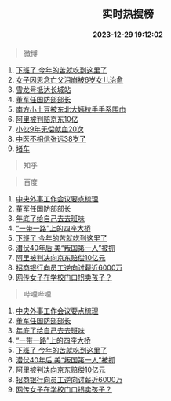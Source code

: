 <div align="center"><h2>实时热搜榜</h2><h4>2023-12-29 19:12:02</h4></div>

> 微博  

1. [下班了 今年的苦就吃到这里了](https://s.weibo.com/weibo?q=%E4%B8%8B%E7%8F%AD%E4%BA%86%20%E4%BB%8A%E5%B9%B4%E7%9A%84%E8%8B%A6%E5%B0%B1%E5%90%83%E5%88%B0%E8%BF%99%E9%87%8C%E4%BA%86&t=31&band_rank=1&Refer=top)<br />
2. [女子因思念亡父泪崩被6岁女儿治愈](https://s.weibo.com/weibo?q=%23%E5%A5%B3%E5%AD%90%E5%9B%A0%E6%80%9D%E5%BF%B5%E4%BA%A1%E7%88%B6%E6%B3%AA%E5%B4%A9%E8%A2%AB6%E5%B2%81%E5%A5%B3%E5%84%BF%E6%B2%BB%E6%84%88%23&t=31&band_rank=2&Refer=top)<br />
3. [雪龙号抵达长城站](https://s.weibo.com/weibo?q=%23%E9%9B%AA%E9%BE%99%E5%8F%B7%E6%8A%B5%E8%BE%BE%E9%95%BF%E5%9F%8E%E7%AB%99%23&t=31&band_rank=3&Refer=top)<br />
4. [董军任国防部部长](https://s.weibo.com/weibo?q=%23%E8%91%A3%E5%86%9B%E4%BB%BB%E5%9B%BD%E9%98%B2%E9%83%A8%E9%83%A8%E9%95%BF%23&t=31&band_rank=4&Refer=top)<br />
5. [南方小土豆被东北大姨拉手手系围巾](https://s.weibo.com/weibo?q=%23%E5%8D%97%E6%96%B9%E5%B0%8F%E5%9C%9F%E8%B1%86%E8%A2%AB%E4%B8%9C%E5%8C%97%E5%A4%A7%E5%A7%A8%E6%8B%89%E6%89%8B%E6%89%8B%E7%B3%BB%E5%9B%B4%E5%B7%BE%23&t=31&band_rank=5&Refer=top)<br />
6. [阿里被判赔京东10亿](https://s.weibo.com/weibo?q=%23%E9%98%BF%E9%87%8C%E8%A2%AB%E5%88%A4%E8%B5%94%E4%BA%AC%E4%B8%9C10%E4%BA%BF%23&t=31&band_rank=6&Refer=top)<br />
7. [小伙9年无偿献血20次](https://s.weibo.com/weibo?q=%23%E5%B0%8F%E4%BC%999%E5%B9%B4%E6%97%A0%E5%81%BF%E7%8C%AE%E8%A1%8020%E6%AC%A1%23&t=31&band_rank=7&Refer=top)<br />
8. [中医不相信张远38岁了](https://s.weibo.com/weibo?q=%E4%B8%AD%E5%8C%BB%E4%B8%8D%E7%9B%B8%E4%BF%A1%E5%BC%A0%E8%BF%9C38%E5%B2%81%E4%BA%86&t=31&band_rank=8&Refer=top)<br />
9. [堵车](https://s.weibo.com/weibo?q=%E5%A0%B5%E8%BD%A6&t=31&band_rank=9&Refer=top)<br />

> 知乎  


> 百度  

1. [中央外事工作会议要点梳理](https://www.baidu.com/s?wd=%E4%B8%AD%E5%A4%AE%E5%A4%96%E4%BA%8B%E5%B7%A5%E4%BD%9C%E4%BC%9A%E8%AE%AE%E8%A6%81%E7%82%B9%E6%A2%B3%E7%90%86&sa=fyb_news&rsv_dl=fyb_news)<br />
2. [董军任国防部部长](https://www.baidu.com/s?wd=%E8%91%A3%E5%86%9B%E4%BB%BB%E5%9B%BD%E9%98%B2%E9%83%A8%E9%83%A8%E9%95%BF&sa=fyb_news&rsv_dl=fyb_news)<br />
3. [年底了给自己去去班味](https://www.baidu.com/s?wd=%E5%B9%B4%E5%BA%95%E4%BA%86%E7%BB%99%E8%87%AA%E5%B7%B1%E5%8E%BB%E5%8E%BB%E7%8F%AD%E5%91%B3&sa=fyb_news&rsv_dl=fyb_news)<br />
4. [“一带一路”上的四座大桥](https://www.baidu.com/s?wd=%E2%80%9C%E4%B8%80%E5%B8%A6%E4%B8%80%E8%B7%AF%E2%80%9D%E4%B8%8A%E7%9A%84%E5%9B%9B%E5%BA%A7%E5%A4%A7%E6%A1%A5&sa=fyb_news&rsv_dl=fyb_news)<br />
5. [下班了 今年的苦就吃到这里了](https://www.baidu.com/s?wd=%E4%B8%8B%E7%8F%AD%E4%BA%86+%E4%BB%8A%E5%B9%B4%E7%9A%84%E8%8B%A6%E5%B0%B1%E5%90%83%E5%88%B0%E8%BF%99%E9%87%8C%E4%BA%86&sa=fyb_news&rsv_dl=fyb_news)<br />
6. [潜伏40年后 美“叛国第一人”被抓](https://www.baidu.com/s?wd=%E6%BD%9C%E4%BC%8F40%E5%B9%B4%E5%90%8E+%E7%BE%8E%E2%80%9C%E5%8F%9B%E5%9B%BD%E7%AC%AC%E4%B8%80%E4%BA%BA%E2%80%9D%E8%A2%AB%E6%8A%93&sa=fyb_news&rsv_dl=fyb_news)<br />
7. [阿里被判决向京东赔偿10亿元](https://www.baidu.com/s?wd=%E9%98%BF%E9%87%8C%E8%A2%AB%E5%88%A4%E5%86%B3%E5%90%91%E4%BA%AC%E4%B8%9C%E8%B5%94%E5%81%BF10%E4%BA%BF%E5%85%83&sa=fyb_news&rsv_dl=fyb_news)<br />
8. [招商银行向员工逆向讨薪近6000万](https://www.baidu.com/s?wd=%E6%8B%9B%E5%95%86%E9%93%B6%E8%A1%8C%E5%90%91%E5%91%98%E5%B7%A5%E9%80%86%E5%90%91%E8%AE%A8%E8%96%AA%E8%BF%916000%E4%B8%87&sa=fyb_news&rsv_dl=fyb_news)<br />
9. [网传女子在学校门口拐卖孩子？](https://www.baidu.com/s?wd=%E7%BD%91%E4%BC%A0%E5%A5%B3%E5%AD%90%E5%9C%A8%E5%AD%A6%E6%A0%A1%E9%97%A8%E5%8F%A3%E6%8B%90%E5%8D%96%E5%AD%A9%E5%AD%90%EF%BC%9F&sa=fyb_news&rsv_dl=fyb_news)<br />

> 哔哩哔哩  

1. [中央外事工作会议要点梳理](https://www.baidu.com/s?wd=%E4%B8%AD%E5%A4%AE%E5%A4%96%E4%BA%8B%E5%B7%A5%E4%BD%9C%E4%BC%9A%E8%AE%AE%E8%A6%81%E7%82%B9%E6%A2%B3%E7%90%86&sa=fyb_news&rsv_dl=fyb_news)<br />
2. [董军任国防部部长](https://www.baidu.com/s?wd=%E8%91%A3%E5%86%9B%E4%BB%BB%E5%9B%BD%E9%98%B2%E9%83%A8%E9%83%A8%E9%95%BF&sa=fyb_news&rsv_dl=fyb_news)<br />
3. [年底了给自己去去班味](https://www.baidu.com/s?wd=%E5%B9%B4%E5%BA%95%E4%BA%86%E7%BB%99%E8%87%AA%E5%B7%B1%E5%8E%BB%E5%8E%BB%E7%8F%AD%E5%91%B3&sa=fyb_news&rsv_dl=fyb_news)<br />
4. [“一带一路”上的四座大桥](https://www.baidu.com/s?wd=%E2%80%9C%E4%B8%80%E5%B8%A6%E4%B8%80%E8%B7%AF%E2%80%9D%E4%B8%8A%E7%9A%84%E5%9B%9B%E5%BA%A7%E5%A4%A7%E6%A1%A5&sa=fyb_news&rsv_dl=fyb_news)<br />
5. [下班了 今年的苦就吃到这里了](https://www.baidu.com/s?wd=%E4%B8%8B%E7%8F%AD%E4%BA%86+%E4%BB%8A%E5%B9%B4%E7%9A%84%E8%8B%A6%E5%B0%B1%E5%90%83%E5%88%B0%E8%BF%99%E9%87%8C%E4%BA%86&sa=fyb_news&rsv_dl=fyb_news)<br />
6. [潜伏40年后 美“叛国第一人”被抓](https://www.baidu.com/s?wd=%E6%BD%9C%E4%BC%8F40%E5%B9%B4%E5%90%8E+%E7%BE%8E%E2%80%9C%E5%8F%9B%E5%9B%BD%E7%AC%AC%E4%B8%80%E4%BA%BA%E2%80%9D%E8%A2%AB%E6%8A%93&sa=fyb_news&rsv_dl=fyb_news)<br />
7. [阿里被判决向京东赔偿10亿元](https://www.baidu.com/s?wd=%E9%98%BF%E9%87%8C%E8%A2%AB%E5%88%A4%E5%86%B3%E5%90%91%E4%BA%AC%E4%B8%9C%E8%B5%94%E5%81%BF10%E4%BA%BF%E5%85%83&sa=fyb_news&rsv_dl=fyb_news)<br />
8. [招商银行向员工逆向讨薪近6000万](https://www.baidu.com/s?wd=%E6%8B%9B%E5%95%86%E9%93%B6%E8%A1%8C%E5%90%91%E5%91%98%E5%B7%A5%E9%80%86%E5%90%91%E8%AE%A8%E8%96%AA%E8%BF%916000%E4%B8%87&sa=fyb_news&rsv_dl=fyb_news)<br />
9. [网传女子在学校门口拐卖孩子？](https://www.baidu.com/s?wd=%E7%BD%91%E4%BC%A0%E5%A5%B3%E5%AD%90%E5%9C%A8%E5%AD%A6%E6%A0%A1%E9%97%A8%E5%8F%A3%E6%8B%90%E5%8D%96%E5%AD%A9%E5%AD%90%EF%BC%9F&sa=fyb_news&rsv_dl=fyb_news)<br />
